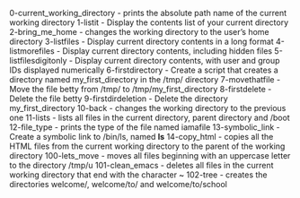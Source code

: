 0-current_working_directory - prints the absolute path name of the current working directory
1-listit - Display the contents list of your current directory
2-bring_me_home - changes the working directory to the user’s home directory
3-listfiles - Display current directory contents in a long format
4-listmorefiles - Display current directory contents, including hidden files
5-listfilesdigitonly - Display current directory contents, with user and group IDs displayed numerically
6-firstdirectory - Create a script that creates a directory named my_first_directory in the /tmp/ directory
7-movethatfile - Move the file betty from /tmp/ to /tmp/my_first_directory
8-firstdelete - Delete the file betty
9-firstdirdeletion - Delete the directory my_first_directory
10-back - changes the working directory to the previous one
11-lists -  lists all files in the current directory, parent directory and /boot
12-file_type - prints the type of the file named iamafile
13-symbolic_link - Create a symbolic link to /bin/ls, named __ls__
14-copy_html - copies all the HTML files from the current working directory to the parent of the working directory
100-lets_move - moves all files beginning with an uppercase letter to the directory /tmp/u
101-clean_emacs - deletes all files in the current working directory that end with the character ~
102-tree - creates the directories welcome/, welcome/to/ and welcome/to/school
